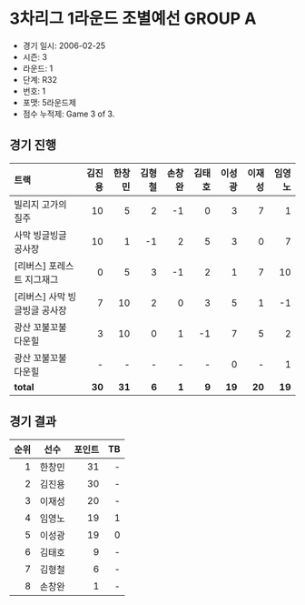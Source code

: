 # 3차리그 1라운드 조별예선 GROUP A

- 경기 일시: 2006-02-25
- 시즌: 3
- 라운드: 1
- 단계: R32
- 번호: 1
- 포맷: 5라운드제
- 점수 누적제: Game 3 of 3.





## 경기 진행

| 트랙 | 김진용 | 한창민 | 김형철 | 손창완 | 김태호 | 이성광 | 이재성 | 임영노 |
|:---|---:|---:|---:|---:|---:|---:|---:|---:|
| 빌리지 고가의 질주 | 10 | 5 | 2 | -1 | 0 | 3 | 7 | 1 |
| 사막 빙글빙글 공사장 | 10 | 1 | -1 | 2 | 5 | 3 | 0 | 7 |
| [리버스] 포레스트 지그재그 | 0 | 5 | 3 | -1 | 2 | 1 | 7 | 10 |
| [리버스] 사막 빙글빙글 공사장 | 7 | 10 | 2 | 0 | 3 | 5 | 1 | -1 |
| 광산 꼬불꼬불 다운힐 | 3 | 10 | 0 | 1 | -1 | 7 | 5 | 2 |
| 광산 꼬불꼬불 다운힐 | - | - | - | - | - | 0 | - | 1 |
| __total__ | __30__ | __31__ | __6__ | __1__ | __9__ | __19__ | __20__ | __19__ |




## 경기 결과

| 순위 | 선수 | 포인트 | TB |
|---:|:---:|---:|---:|
| 1 | 한창민 | 31 | - |
| 2 | 김진용 | 30 | - |
| 3 | 이재성 | 20 | - |
| 4 | 임영노 | 19 | 1 |
| 5 | 이성광 | 19 | 0 |
| 6 | 김태호 | 9 | - |
| 7 | 김형철 | 6 | - |
| 8 | 손창완 | 1 | - |

